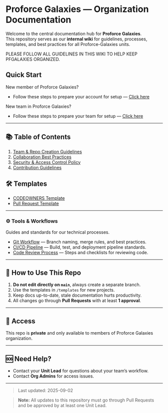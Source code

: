 # Proforce Galaxies — Organization Documentation
Welcome to the central documentation hub for **Proforce Galaxies**.  
This repository serves as our **internal wiki** for guidelines, processes, templates, and best practices for all Proforce-Galaxies units.

PLEASE FOLLOW ALL GUIDELINES IN THIS WIKI TO HELP KEEP PFGALAXIES ORGANIZED.

##  Quick Start
New member of Proforce Galaxies?
- Follow these steps to prepare your account for setup —
[Click here](quick_start.md)

New team in Proforce Galaxies?
- Follow these steps to prepare your team for setup —
[Click here](quick_start.md)

---

## 📚 Table of Contents

1. [Team & Repo Creation Guidelines](team-repo-guidelines.md)
2. [Collaboration Best Practices](collaboration-guide.md)
3. [Security & Access Control Policy](security-policy.md)
4. [Contribution Guidelines](CONTRIBUTING.md)

## 🛠 Templates
- [CODEOWNERS Template](templates/CODEOWNERS-template.md)
- [Pull Request Template](templates/pull-request-template.md)

---

### ⚙️ Tools & Workflows
Guides and standards for our technical processes.
- [Git Workflow](tools-workflow/git-workflow.md) — Branch naming, merge rules, and best practices.
- [CI/CD Pipeline](tools-workflow/ci-cd-pipeline.md) — Build, test, and deployment pipeline standards.
- [Code Review Process](tools-workflow/code-review-process.md) — Steps and checklists for reviewing code.

---

## 📌 How to Use This Repo
1. **Do not edit directly on `main`**, always create a separate branch.
2. Use the templates in `/templates` for new projects.
3. Keep docs up-to-date, stale documentation hurts productivity.
4. All changes go through **Pull Requests** with at least **1 approval**.

---

## 🔐 Access
This repo is **private** and only available to members of Proforce Galaxies organization.

---

## 🆘 Need Help?
- Contact your **Unit Lead** for questions about your team’s workflow.
- Contact **Org Admins** for access issues.

---
> Last updated: 2025-09-02

> **Note:** All updates to this repository must go through Pull Requests and be approved by at least one Unit Lead.

